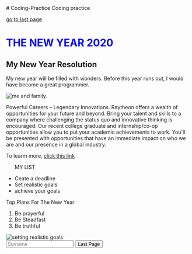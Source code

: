 <!DOCTYPE html>
<html>
# Coding-Practice
Coding practice
  <style>
    h1 { colour: blue;}
  </style>
  
<main>
  
  <a href="#footer">go to last page</a>
<h1 style="color: blue;">THE NEW YEAR 2020</h1>
<h2>My New Year Resolution</h2>
</main>

<p>My new year will be filled with wonders. Before this year runs out, I would have become a great programmer.</p>

<img src="https://photos.google.com/photo/AF1QipN7G0EjF8n2dUNNDRs_h15hNS_CI1CrCZVMvxsy" alt="me and family.">

<p>Powerful Careers – Legendary Innovations. Raytheon offers a wealth of opportunities for your future and beyond. Bring your talent and skills to a company where challenging the status quo and innovative thinking is encouraged. Our recent college graduate and internship/co-op opportunities allow you to put your academic achievements to work. You'll be presented with opportunities that have an immediate impact on who we are and our presence in a global industry.</p>

<p> 
  To learm more, <a href="#" target="_blank">click this link</a>
  </p>
  <ul>
  <div>
  <p>MY LIST</p>
  <li>Ceate a deadline</li>
  <li> Set realistic goals</li>
  <li> achieve your goals</li>
  </ul>
  <p>Top Plans For The New Year</P>
  <ol>
  <li>Be prayerful</li>
  <li>Be Steadfast</li>
  <li>Be truthful</li>
  </ol>
  </div>
  
  <img src="https://unsplash.com/photos/FopdGLN9STI" alt="setting realistic goals">
  <form>
  <input type="text" placeholder="Surname">
  <button type="submit>SUbmit</button>
</form>

<footer id="footer">Last Page</footer>
</html>
